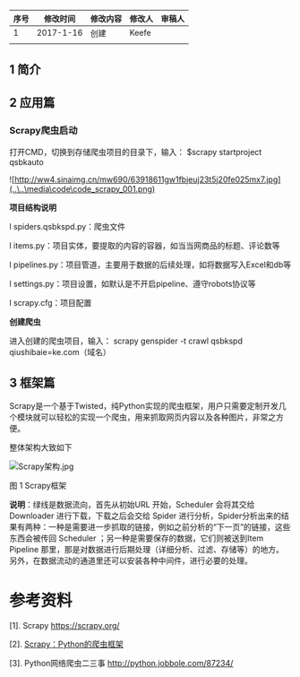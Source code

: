 | 序号 | 修改时间  | 修改内容 | 修改人 | 审稿人 |
| ---- | --------- | -------- | ------ | ------ |
| 1    | 2017-1-16 | 创建     | Keefe  |        |
|      |           |          |        |        |





## 1 简介



## 2 应用篇

### Scrapy爬虫启动

打开CMD，切换到存储爬虫项目的目录下，输入：
 $scrapy  startproject  qsbkauto

![http://ww4.sinaimg.cn/mw690/63918611gw1fbjeuj23t5j20fe025mx7.jpg](..\..\media\code\code_scrapy_001.png)

 

**项目结构说明** 

l spiders.qsbkspd.py：爬虫文件

l items.py：项目实体，要提取的内容的容器，如当当网商品的标题、评论数等

l pipelines.py：项目管道，主要用于数据的后续处理，如将数据写入Excel和db等

l settings.py：项目设置，如默认是不开启pipeline、遵守robots协议等

l scrapy.cfg：项目配置

 

**创建爬虫**

进入创建的爬虫项目，输入：
 scrapy genspider -t crawl qsbkspd qiushibaie=ke.com（域名）

 

## 3 框架篇

Scrapy是一个基于Twisted，纯Python实现的爬虫框架，用户只需要定制开发几个模块就可以轻松的实现一个爬虫，用来抓取网页内容以及各种图片，非常之方便。

整体架构大致如下

![Scrapy架构.jpg](..\..\media\code\code_scrapy_002.png)

图 1 Scrapy框架

**说明**：绿线是数据流向，首先从初始URL 开始，Scheduler 会将其交给 Downloader 进行下载，下载之后会交给 Spider 进行分析，Spider分析出来的结果有两种：一种是需要进一步抓取的链接，例如之前分析的“下一页”的链接，这些东西会被传回 Scheduler ；另一种是需要保存的数据，它们则被送到Item Pipeline 那里，那是对数据进行后期处理（详细分析、过滤、存储等）的地方。另外，在数据流动的通道里还可以安装各种中间件，进行必要的处理。

 

 

# 参考资料

[1].   Scrapy https://scrapy.org/

[2].   [Scrapy：Python的爬虫框架](http://hao.jobbole.com/python-scrapy/)

[3].   Python网络爬虫二三事 http://python.jobbole.com/87234/ 

 